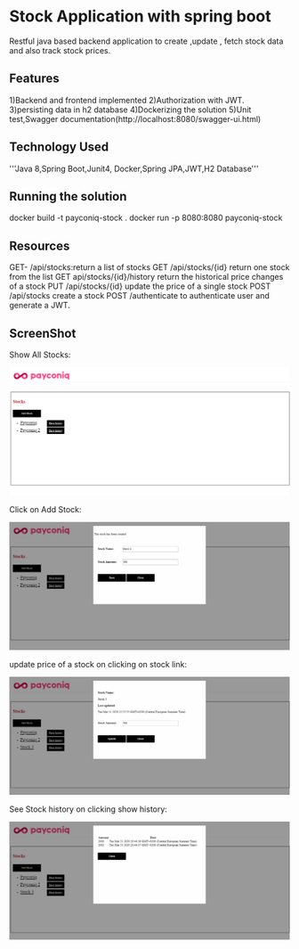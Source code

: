 # Stock Application with spring boot
Restful java based backend application to create ,update , fetch stock data and also track stock prices.

## Features
1)Backend and frontend implemented
2)Authorization with JWT.
3)persisting data in h2 database
4)Dockerizing the solution
5)Unit test,Swagger documentation(http://localhost:8080/swagger-ui.html)

## Technology Used
'''Java 8,Spring Boot,Junit4, Docker,Spring JPA,JWT,H2 Database'''

## Running the solution
docker build -t payconiq-stock .
docker run -p 8080:8080 payconiq-stock

## Resources
GET- /api/stocks:return a list of stocks
GET /api/stocks/{id} return one stock from the list
GET api/stocks/{id}/history return the historical price changes of a stock
PUT /api/stocks/{id} update the price of a single stock
POST /api/stocks create a stock
POST /authenticate to authenticate user and generate a JWT.

## ScreenShot

Show All Stocks:

![ScreenShot](https://github.com/shubgene/SpringBootStockApplication/blob/master/initialLoad.png)

Click on Add Stock:

![ScreenShot](https://github.com/shubgene/SpringBootStockApplication/blob/master/addStock.png)

update price of a stock on clicking on stock link:

![ScreenShot](https://github.com/shubgene/SpringBootStockApplication/blob/master/updatePrice.png)

See Stock history on clicking show history:

![ScreenShot](https://github.com/shubgene/SpringBootStockApplication/blob/master/showHistory.png)
